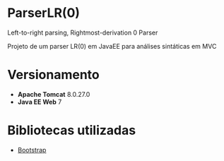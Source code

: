 
ParserLR(0)
======================
Left-to-right parsing, Rightmost-derivation 0 Parser

Projeto de um parser LR(0) em JavaEE para análises sintáticas em MVC


Versionamento
=======================

- **Apache Tomcat** 8.0.27.0
- **Java EE Web** 7

Bibliotecas utilizadas
======================

- [Bootstrap][1]

[1]: http://getbootstrap.com/


